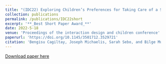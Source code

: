 ```yaml
---
title: "(IDC22) Exploring Children’s Preferences for Taking Care of a Social Robot"
collection: publications
permalink: /publications/IDC22short
excerpt: '**_Best Short Paper Award_**'
date: 2022-5-18
venue: 'Proceedings of the interaction design and children conference'
paperurl: 'https://doi.org/10.1145/3501712.3529721'
citation: 'Bengisu Cagiltay, Joseph Michaelis, Sarah Sebo, and Bilge Mutlu. 2022. Exploring Children’s Preferences for Taking Care of a Social Robot. In Interaction Design and Children (IDC 22). Association for Computing Machinery, New York, NY, USA, 382–388.'
---
```


[Download paper here](https://www.researchgate.net/profile/Bengisu-Cagiltay/publication/360655556_Exploring_Children's_Preferences_for_Taking_Care_of_a_Social_Robot/links/6283d007a629047e3a9a922a/Exploring-Childrens-Preferences-for-Taking-Care-of-a-Social-Robot.pdf)
